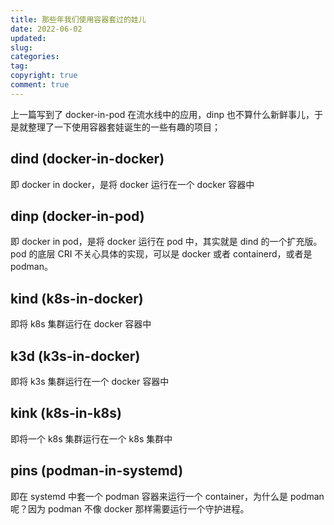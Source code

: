 ```yaml
---
title: 那些年我们使用容器套过的娃儿
date: 2022-06-02
updated:
slug:
categories:
tag:
copyright: true
comment: true
---
```

上一篇写到了 docker-in-pod 在流水线中的应用，dinp 也不算什么新鲜事儿，于是就整理了一下使用容器套娃诞生的一些有趣的项目；

## dind (docker-in-docker)

即 docker in docker，是将 docker 运行在一个 docker 容器中

## dinp (docker-in-pod)

即 docker in pod，是将 docker 运行在 pod 中，其实就是 dind 的一个扩充版。pod 的底层 CRI 不关心具体的实现，可以是 docker 或者 containerd，或者是 podman。

## kind (k8s-in-docker)

即将 k8s 集群运行在 docker 容器中

## k3d (k3s-in-docker)

即将 k3s 集群运行在一个 docker 容器中

## kink (k8s-in-k8s)

即将一个 k8s 集群运行在一个 k8s 集群中

## pins (podman-in-systemd)

即在 systemd 中套一个 podman 容器来运行一个 container，为什么是 podman 呢？因为 podman 不像 docker 那样需要运行一个守护进程。
